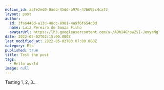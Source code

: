 ```yaml
---
notion_id: aafe2ed0-0add-45dd-b976-47b695c4caf2
layout: post
author:
  id: 3fa6445d-a13d-40cc-8901-4a9f6f654d3d
  name: Luiz Pereira de Souza Filho
  avatarUrl: https://lh3.googleusercontent.com/a-/AOh14GhpwZVI-JevyaNgTdlrOT6YN20cI6V9Kxtq38Ij8AQ=s100
date: 2022-05-02T02:15:00.000Z
last_modified_at: 2022-05-02T03:07:00.000Z
category: Etc
published: true
title: Test the post
tags:
  - Hello world
image: null
---
```


Testing 1, 2, 3...

